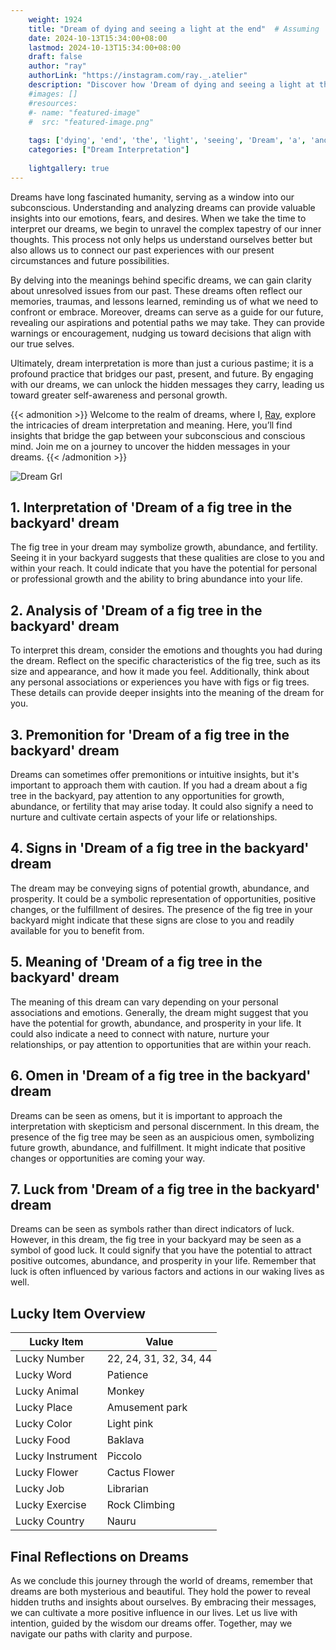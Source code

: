 ```yaml
---
    weight: 1924
    title: "Dream of dying and seeing a light at the end"  # Assuming 'title' column exists
    date: 2024-10-13T15:34:00+08:00
    lastmod: 2024-10-13T15:34:00+08:00
    draft: false
    author: "ray"
    authorLink: "https://instagram.com/ray._.atelier"
    description: "Discover how 'Dream of dying and seeing a light at the end' can interpret your future and uncover its significant meanings in your life."
    #images: []
    #resources:
    #- name: "featured-image"
    #  src: "featured-image.png"
    
    tags: ['dying', 'end', 'the', 'light', 'seeing', 'Dream', 'a', 'and', 'of', 'at']
    categories: ["Dream Interpretation"]
    
    lightgallery: true
---
```

    
Dreams have long fascinated humanity, serving as a window into our subconscious. Understanding and analyzing dreams can provide valuable insights into our emotions, fears, and desires. When we take the time to interpret our dreams, we begin to unravel the complex tapestry of our inner thoughts. This process not only helps us understand ourselves better but also allows us to connect our past experiences with our present circumstances and future possibilities.

By delving into the meanings behind specific dreams, we can gain clarity about unresolved issues from our past. These dreams often reflect our memories, traumas, and lessons learned, reminding us of what we need to confront or embrace. Moreover, dreams can serve as a guide for our future, revealing our aspirations and potential paths we may take. They can provide warnings or encouragement, nudging us toward decisions that align with our true selves.

Ultimately, dream interpretation is more than just a curious pastime; it is a profound practice that bridges our past, present, and future. By engaging with our dreams, we can unlock the hidden messages they carry, leading us toward greater self-awareness and personal growth.

{{< admonition >}}
Welcome to the realm of dreams, where I, [Ray](https://instagram.com/ray._.atelier), explore the intricacies of dream interpretation and meaning. Here, you’ll find insights that bridge the gap between your subconscious and conscious mind. Join me on a journey to uncover the hidden messages in your dreams.
{{< /admonition >}}

![Dream Grl](https://cdn.pixabay.com/photo/2017/11/02/03/35/gothic-2910057_1280.jpg "Dream Grl")

## 1. Interpretation of 'Dream of a fig tree in the backyard' dream

The fig tree in your dream may symbolize growth, abundance, and fertility. Seeing it in your backyard suggests that these qualities are close to you and within your reach. It could indicate that you have the potential for personal or professional growth and the ability to bring abundance into your life.

## 2. Analysis of 'Dream of a fig tree in the backyard' dream

To interpret this dream, consider the emotions and thoughts you had during the dream. Reflect on the specific characteristics of the fig tree, such as its size and appearance, and how it made you feel. Additionally, think about any personal associations or experiences you have with figs or fig trees. These details can provide deeper insights into the meaning of the dream for you.

## 3. Premonition for 'Dream of a fig tree in the backyard' dream

Dreams can sometimes offer premonitions or intuitive insights, but it's important to approach them with caution. If you had a dream about a fig tree in the backyard, pay attention to any opportunities for growth, abundance, or fertility that may arise today. It could also signify a need to nurture and cultivate certain aspects of your life or relationships.

## 4. Signs in 'Dream of a fig tree in the backyard' dream

The dream may be conveying signs of potential growth, abundance, and prosperity. It could be a symbolic representation of opportunities, positive changes, or the fulfillment of desires. The presence of the fig tree in your backyard might indicate that these signs are close to you and readily available for you to benefit from.

## 5. Meaning of 'Dream of a fig tree in the backyard' dream

The meaning of this dream can vary depending on your personal associations and emotions. Generally, the dream might suggest that you have the potential for growth, abundance, and prosperity in your life. It could also indicate a need to connect with nature, nurture your relationships, or pay attention to opportunities that are within your reach.

## 6. Omen in 'Dream of a fig tree in the backyard' dream

Dreams can be seen as omens, but it is important to approach the interpretation with skepticism and personal discernment. In this dream, the presence of the fig tree may be seen as an auspicious omen, symbolizing future growth, abundance, and fulfillment. It might indicate that positive changes or opportunities are coming your way.

## 7. Luck from 'Dream of a fig tree in the backyard' dream

Dreams can be seen as symbols rather than direct indicators of luck. However, in this dream, the fig tree in your backyard may be seen as a symbol of good luck. It could signify that you have the potential to attract positive outcomes, abundance, and prosperity in your life. Remember that luck is often influenced by various factors and actions in our waking lives as well.

## Lucky Item Overview
| Lucky Item          | Value              |
|---------------|--------------------|
| Lucky Number        | 22, 24, 31, 32, 34, 44  |
| Lucky Word          | Patience |
| Lucky Animal        | Monkey |
| Lucky Place         | Amusement park     |
| Lucky Color         | Light pink     |
| Lucky Food          | Baklava      |
| Lucky Instrument    | Piccolo |
| Lucky Flower        | Cactus Flower    |
| Lucky Job           | Librarian       |
| Lucky Exercise      | Rock Climbing  |
| Lucky Country       | Nauru    |


##  Final Reflections on Dreams

As we conclude this journey through the world of dreams, remember that dreams are both mysterious and beautiful. They hold the power to reveal hidden truths and insights about ourselves. By embracing their messages, we can cultivate a more positive influence in our lives. Let us live with intention, guided by the wisdom our dreams offer. Together, may we navigate our paths with clarity and purpose.
